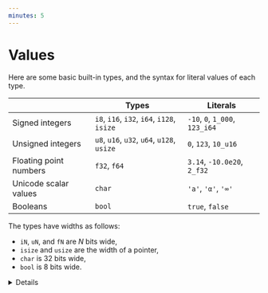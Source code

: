 ```yaml
---
minutes: 5
---
```


# Values

Here are some basic built-in types, and the syntax for literal values of each
type.

|                        | Types                                      | Literals                       |
| ---------------------- | ------------------------------------------ | ------------------------------ |
| Signed integers        | `i8`, `i16`, `i32`, `i64`, `i128`, `isize` | `-10`, `0`, `1_000`, `123_i64` |
| Unsigned integers      | `u8`, `u16`, `u32`, `u64`, `u128`, `usize` | `0`, `123`, `10_u16`           |
| Floating point numbers | `f32`, `f64`                               | `3.14`, `-10.0e20`, `2_f32`    |
| Unicode scalar values  | `char`                                     | `'a'`, `'α'`, `'∞'`            |
| Booleans               | `bool`                                     | `true`, `false`                |

The types have widths as follows:

- `iN`, `uN`, and `fN` are _N_ bits wide,
- `isize` and `usize` are the width of a pointer,
- `char` is 32 bits wide,
- `bool` is 8 bits wide.

<details>

There are a few syntaxes which are not shown above:

- All underscores in numbers can be left out, they are for legibility only. So
  `1_000` can be written as `1000` (or `10_00`), and `123_i64` can be written as
  `123i64`.

</details>
